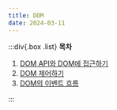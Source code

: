 ```yaml
---
title: DOM
date: 2024-03-11
---
```


:::div{.box .list}
**목차**

1. [DOM API와 DOM에 접근하기](/basecamp-javascript/chapter08/08-1)
2. [DOM 제어하기](/basecamp-javascript/chapter08/08-2)
3. [DOM의 이벤트 흐름](/basecamp-javascript/chapter08/08-3)

:::

